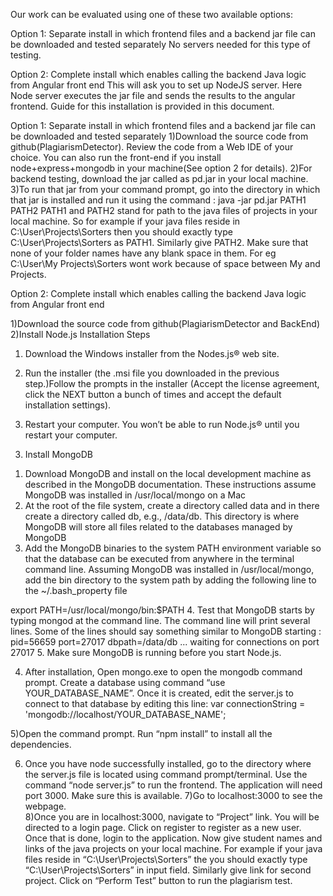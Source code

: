 Our work can be evaluated using one of these two available options:

Option 1: Separate install in which frontend files and a backend jar file can be downloaded and tested separately 
No servers needed for this type of testing. 

Option 2: Complete install which enables calling the backend Java logic from Angular front end
This will ask you to set up NodeJS server. Here Node server executes the jar file and sends the results to the angular frontend. Guide for this installation is provided in this document.


Option 1: Separate install in which frontend files and a backend jar file can be downloaded and tested separately 
1)Download the source code from github(PlagiarismDetector). Review the code from a Web IDE of your choice. You can also run the front-end if you install node+express+mongodb in your machine(See option 2 for details).
2)For backend testing, download the jar called as pd.jar in your local machine.
3)To run that jar from your command prompt, go into the directory in which that jar is installed and run it using the command : java -jar pd.jar PATH1 PATH2
PATH1 and PATH2 stand for path to the java files of projects in your local machine. 
So for example if your java files reside in C:\User\Projects\Sorters then you should exactly type C:\User\Projects\Sorters as PATH1. Similarly give PATH2. Make sure that none of your folder names have any blank space in them. For eg C:\User\My Projects\Sorters wont work because of space between My and Projects.


 
Option 2: Complete install which enables calling the backend Java logic from Angular front end

1)Download the source code from github(PlagiarismDetector and BackEnd)
2)Install Node.js
Installation Steps
1.	Download the Windows installer from the Nodes.js® web site.
2.	Run the installer (the .msi file you downloaded in the previous step.)Follow the prompts in the installer (Accept the license agreement, click the NEXT button a bunch of times and accept the default installation settings).
 
3.	Restart your computer. You won’t be able to run Node.js® until you restart your computer.

3) Install MongoDB
1.	Download MongoDB and install on the local development machine as described in the MongoDB documentation. These instructions assume MongoDB was installed in /usr/local/mongo on a Mac
2.	At the root of the file system, create a directory called data and in there create a directory called db, e.g., /data/db. This directory is where MongoDB will store all files related to the databases managed by MongoDB
3.	Add the MongoDB binaries to the system PATH environment variable so that the database can be executed from anywhere in the terminal command line. Assuming MongoDB was installed in /usr/local/mongo, add the bin directory to the system path by adding the following line to the ~/.bash_property file

export PATH=/usr/local/mongo/bin:$PATH
4.	Test that MongoDB starts by typing mongod at the command line. The command line will print several lines. Some of the lines should say something similar to
MongoDB starting : pid=56659 port=27017 dbpath=/data/db
...
waiting for connections on port 27017
5.	Make sure MongoDB is running before you start Node.js.

4) After installation, Open mongo.exe to open the mongodb command prompt.
Create a database using command “use YOUR_DATABASE_NAME”.
Once it is created, edit the server.js to connect to that database by editing this line:
var connectionString = 'mongodb://localhost/YOUR_DATABASE_NAME';


5)Open the command prompt. Run “npm install” to install all the dependencies.

6) Once you have node successfully installed, go to the directory where the server.js file is located using command prompt/terminal. Use the command “node server.js” to run the frontend. The application will need port 3000. Make sure this is available.
7)Go to localhost:3000 to see the webpage.  
8)Once you are in localhost:3000, navigate to “Project” link. You will be directed to a login page. Click on register to register as a new user. Once that is done, login to the application. Now give student names and links of the java projects on your local machine. For example if your java files reside in “C:\User\Projects\Sorters” 
the you should exactly type “C:\User\Projects\Sorters” in input field. Similarly give link for second project. Click on “Perform Test” button to run the plagiarism test.


